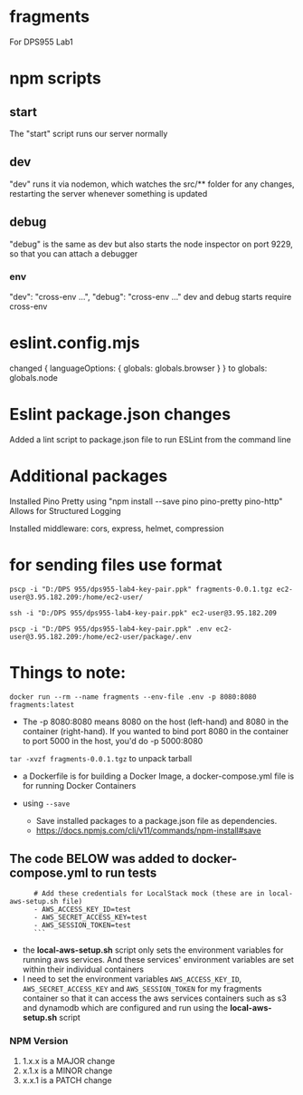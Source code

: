 # fragments

For DPS955 Lab1

# npm scripts

## start

The "start" script runs our server normally

## dev

"dev" runs it via nodemon, which watches the src/\*\* folder for any changes, restarting the server whenever something is updated

## debug

"debug" is the same as dev but also starts the node inspector on port 9229, so that you can attach a debugger

### env

"dev": "cross-env ...",
"debug": "cross-env ..."
dev and debug starts require cross-env

# eslint.config.mjs

changed { languageOptions: { globals: globals.browser } } to globals: globals.node

# Eslint package.json changes

Added a lint script to package.json file to run ESLint from the command line

# Additional packages

Installed Pino Pretty using "npm install --save pino pino-pretty pino-http"
Allows for Structured Logging

Installed middleware: cors, express, helmet, compression

# for sending files use format

`pscp -i "D:/DPS 955/dps955-lab4-key-pair.ppk" fragments-0.0.1.tgz ec2-user@3.95.182.209:/home/ec2-user/`

`ssh -i "D:/DPS 955/dps955-lab4-key-pair.ppk" ec2-user@3.95.182.209`

`pscp -i "D:/DPS 955/dps955-lab4-key-pair.ppk" .env ec2-user@3.95.182.209:/home/ec2-user/package/.env`

# Things to note:

`docker run --rm --name fragments --env-file .env -p 8080:8080 fragments:latest`

- The -p 8080:8080 means 8080 on the host (left-hand) and 8080 in the container (right-hand). If you wanted to bind port 8080 in the container to port 5000 in the host, you'd do -p 5000:8080

`tar -xvzf fragments-0.0.1.tgz` to unpack tarball

- a Dockerfile is for building a Docker Image, a docker-compose.yml file is for running Docker Containers

- using `--save`

  - Save installed packages to a package.json file as dependencies.
  - https://docs.npmjs.com/cli/v11/commands/npm-install#save

## The code BELOW was added to docker-compose.yml to run tests

````
      # Add these credentials for LocalStack mock (these are in local-aws-setup.sh file)
      - AWS_ACCESS_KEY_ID=test
      - AWS_SECRET_ACCESS_KEY=test
      - AWS_SESSION_TOKEN=test
      ```
````

- the **local-aws-setup.sh** script only sets the environment variables for running aws services. And these services' environment variables are set within their individual containers
- I need to set the environment variables `AWS_ACCESS_KEY_ID`, `AWS_SECRET_ACCESS_KEY` and `AWS_SESSION_TOKEN` for my fragments container so that it can access the aws services containers such as s3 and dynamodb which are configured and run using the **local-aws-setup.sh** script

### NPM Version

1. 1.x.x is a MAJOR change
2. x.1.x is a MINOR change
3. x.x.1 is a PATCH change
